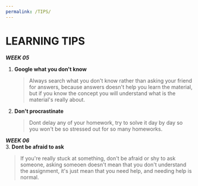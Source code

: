 ```yaml
---
permalink: /TIPS/
---
```


# LEARNING TIPS  <br>
***WEEK 05***<br>
1. **Google what you don't know**<br>
   > Always search what you don't know rather than asking your friend for answers, because answers doesn't help you learn the material, but if you know the concept you will   understand what is the material's really about. <br>

2. **Don't procrastinate**<br>
   > Dont delay any of your homework, try to solve it day by day so you won't be so stressed out for so many homeworks. <br>

***WEEK 06***<br>
3. **Dont be afraid to ask**<br>
   > If you're really stuck at something, don't be afraid or shy to ask someone, asking someoen doesn't mean that you don't understand the assignment, it's just mean that you need help, and needing help is normal.
 
